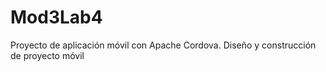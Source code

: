 # Mod3Lab4
Proyecto de aplicación móvil con Apache Cordova.
Diseño y construcción de proyecto móvil
